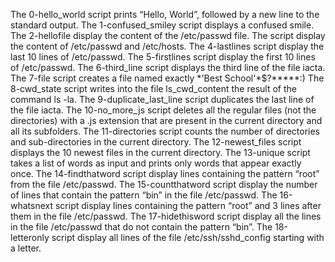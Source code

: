 The 0-hello_world script prints “Hello, World”, followed by a new line to the standard output.
The 1-confused_smiley script displays a confused smile. 
The 2-hellofile display the content of the /etc/passwd file.
The script display  the content of /etc/passwd and /etc/hosts.
The 4-lastlines script display the last 10 lines of /etc/passwd.
The 5-firstlines script display  the first 10 lines of /etc/passwd.
The 6-third_line script displays the third line of the file iacta.
The 7-file script  creates a file named exactly \*\'Best School\'\*$\?\*\*\*\*\*:) 
The 8-cwd_state script writes into the file ls_cwd_content the result of the command ls -la.
The 9-duplicate_last_line script duplicates the last line of the file iacta.
The 10-no_more_js script  deletes all the regular files (not the directories) with a .js extension that are present in the current directory and all its subfolders.
The 11-directories script counts the number of directories and sub-directories in the current directory.
The 12-newest_files script displays the 10 newest files in the current directory.
The 13-unique script  takes a list of words as input and prints only words that appear exactly once.
The 14-findthatword script display lines containing the pattern “root” from the file /etc/passwd.
The 15-countthatword script display the number of lines that contain the pattern “bin” in the file /etc/passwd.
The 16-whatsnext script display  lines containing the pattern “root” and 3 lines after them in the file /etc/passwd.
The 17-hidethisword script display  all the lines in the file /etc/passwd that do not contain the pattern “bin”. 
The 18-letteronly script display all lines of the file /etc/ssh/sshd_config starting with a letter.
